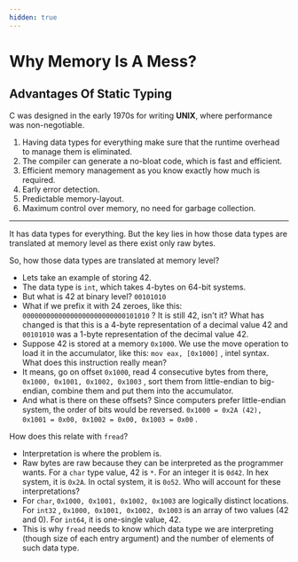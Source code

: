 ```yaml
---
hidden: true
---
```


# Why Memory Is A Mess?

##

## Advantages Of Static Typing

C was designed in the early 1970s for writing **UNIX**, where performance was non-negotiable.

1. Having data types for everything make sure that the runtime overhead to manage them is eliminated.
2. The compiler can generate a no-bloat code, which is fast and efficient.
3. Efficient memory management as you know exactly how much is required.
4. Early error detection.
5. Predictable memory-layout.
6. Maximum control over memory, no need for garbage collection.

***



It has data types for everything. But the key lies in how those data types are translated at memory level as there exist only raw bytes.

So, how those data types are translated at memory level?

* Lets take an example of storing 42.&#x20;
* The data type is `int`, which takes 4-bytes on 64-bit systems.
* But what is 42 at binary level? `00101010`&#x20;
* What if we prefix it with 24 zeroes, like this: `00000000000000000000000000101010` ? It is still 42, isn't it? What has changed is that this is a 4-byte representation of a decimal value 42 and `00101010` was a 1-byte representation of the decimal value 42.
* Suppose 42 is stored at a memory `0x1000`. We use the move operation to load it in the accumulator, like this: `mov eax, [0x1000]` , intel syntax. What does this instruction really mean?
* It means, go on offset `0x1000`, read 4 consecutive bytes from there, `0x1000, 0x1001, 0x1002, 0x1003` , sort them from little-endian to big-endian, combine them and put them into the accumulator.
* And what is there on these offsets? Since computers prefer little-endian system, the order of bits would be reversed. `0x1000 = 0x2A (42), 0x1001 = 0x00, 0x1002 = 0x00, 0x1003 = 0x00` .

How does this relate with `fread`?

* Interpretation is where the problem is.
* Raw bytes are raw because they can be interpreted as the programmer wants. For a `char` type value, 42 is `*`. For an integer it is `0d42`. In hex system, it is `0x2A`. In octal system, it is `0o52`. Who will account for these interpretations?
* For `char`, `0x1000, 0x1001, 0x1002, 0x1003` are logically distinct locations. For `int32` , `0x1000, 0x1001, 0x1002, 0x1003` is an array of two values (42 and 0). For `int64`, it is one-single value, 42.
* This is why `fread` needs to know which data type we are interpreting (though size of each entry argument) and the number of elements of such data type.
